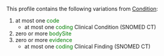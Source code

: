 This profile contains the following variations from [Condition](http://hl7.org/fhir/STU3/Condition):

1. at most one <span style='color:green'> code </span> 
   * at most one <span style='color:green'> coding </span> Clinical Condition (SNOMED CT)
1. zero or more <span style='color:green'> bodySite </span> 
1. zero or more <span style='color:green'> evidence </span> 
   * at most one <span style='color:green'> coding </span> Clinical Finding (SNOMED CT)